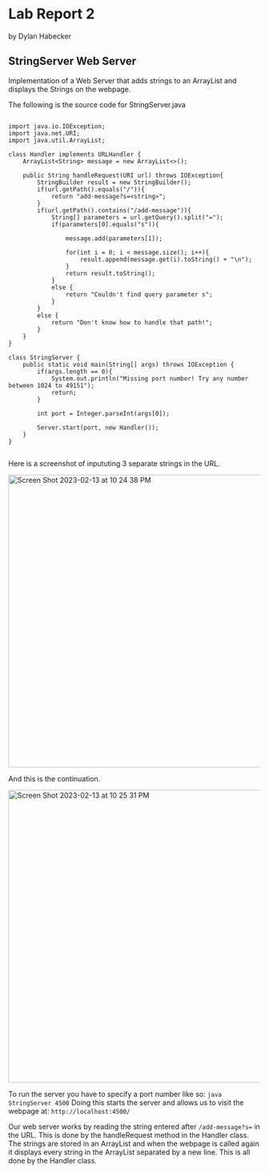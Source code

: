 # Lab Report 2
by Dylan Habecker

## StringServer Web Server
Implementation of a Web Server that adds strings to an ArrayList and displays the Strings on the webpage.

The following is the source code for StringServer.java

```

import java.io.IOException;
import java.net.URI;
import java.util.ArrayList;

class Handler implements URLHandler {
    ArrayList<String> message = new ArrayList<>();
    
    public String handleRequest(URI url) throws IOException{
        StringBuilder result = new StringBuilder();
        if(url.getPath().equals("/")){
            return "add-message?s=<string>";
        }
        if(url.getPath().contains("/add-message")){
            String[] parameters = url.getQuery().split("=");
            if(parameters[0].equals("s")){
                
                message.add(parameters[1]);

                for(int i = 0; i < message.size(); i++){
                    result.append(message.get(i).toString() + "\n");
                }
                return result.toString();
            }
            else {
                return "Couldn't find query parameter s";
            }
        }
        else {
            return "Don't know how to handle that path!";
        }
    }
}

class StringServer {
    public static void main(String[] args) throws IOException {
        if(args.length == 0){
            System.out.println("Missing port number! Try any number between 1024 to 49151");
            return;
        }
        
        int port = Integer.parseInt(args[0]);

        Server.start(port, new Handler());
    }
}


```
Here is a screenshot of inpututing 3 separate strings in the URL.

<img width="585" alt="Screen Shot 2023-02-13 at 10 24 38 PM" src="https://user-images.githubusercontent.com/22578356/218656577-75da5537-8d45-4634-95fd-4f0686d87604.png">


And this is the continuation.

<img width="585" alt="Screen Shot 2023-02-13 at 10 25 31 PM" src="https://user-images.githubusercontent.com/22578356/218656594-153400ea-3693-4e2a-9690-85202edc5f62.png">

To run the server you have to specify a port number like so:
`java StringServer 4500`
Doing this starts the server and allows us to visit the webpage at: 
`http://localhost:4500/`

Our web server works by reading the string entered after `/add-message?s=` in the URL. This is done by the handleRequest method in the Handler class.
The strings are stored in an ArrayList and when the webpage is called again it displays every string in the ArrayList separated by a new line.
This is all done by the Handler class.


